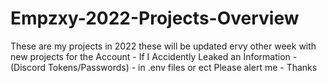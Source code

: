 # Empzxy-2022-Projects-Overview
These are my projects in 2022 these will be updated ervy other week with new projects for the Account - If I Accidently Leaked an Information - (Discord Tokens/Passwords) - in .env files or ect Please alert me - Thanks
